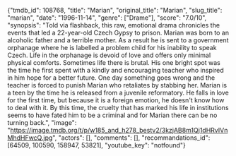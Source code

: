 {"tmdb_id": 108768, "title": "Marian", "original_title": "Marian", "slug_title": "marian", "date": "1996-11-14", "genre": ["Drame"], "score": "7.0/10", "synopsis": "Told via flashback, this raw, emotional drama chronicles the events that led a 22-year-old Czech Gypsy to prison. Marian was born to an alcoholic father and a terrible mother. As a result he is sent to a government orphanage where he is labelled a problem child for his inability to speak Czech. Life in the orphanage is devoid of love and offers only minimal physical comforts. Sometimes life there is brutal. His one bright spot was the time he first spent with a kindly and encouraging teacher who inspired in him hope for a better future. One day something goes wrong and the teacher is forced to punish Marian who retaliates by stabbing her. Marian is a teen by the time he is released from a juvenile reformatory. He falls in love for the first time, but because it is a foreign emotion, he doesn't know how to deal with it. By this time, the cruelty that has marked his life in institutions seems to have fated him to be a criminal and for Marian there can be no turning back.", "image": "https://image.tmdb.org/t/p/w185_and_h278_bestv2/3kzjAB8m1Qj1dHRvIVnMhdHFwcQ.jpg", "actors": [], "comments": [], "recommandations_id": [64509, 100590, 158947, 53821], "youtube_key": "notfound"}